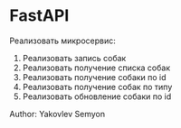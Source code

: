 # FastAPI
Реализовать микросервис:
1. Реализовать запись собак
2. Реализовать получение списка собак
3. Реализовать получение собаки по id
4. Реализовать получение собак по типу
5. Реализовать обновление собаки по id

Author: Yakovlev Semyon
